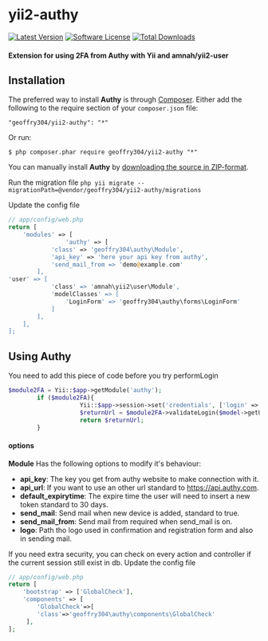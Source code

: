 # yii2-authy

[![Latest Version](https://img.shields.io/github/tag/geoffry304/yii2-authy.svg?style=flat-square&label=release)](https://github.com/geoffry304/yii2-authy/tags)
[![Software License](https://img.shields.io/badge/license-BSD-brightgreen.svg?style=flat-square)](https://github.com/geoffry304/yii2-authy/blob/master/LICENSE.md)
[![Total Downloads](https://img.shields.io/packagist/dt/geoffry304/yii2-authy.svg?style=flat-square)](https://packagist.org/packages/geoffry304/yii2-authy)

#### Extension  for using 2FA from Authy with Yii and amnah/yii2-user ####

## Installation ##

The preferred way to install **Authy** is through [Composer](https://getcomposer.org/). Either add the following to the require section of your `composer.json` file:

`"geoffry304/yii2-authy": "*"` 

Or run:

`$ php composer.phar require geoffry304/yii2-authy "*"` 

You can manually install **Authy** by [downloading the source in ZIP-format](https://github.com/geoffry304/yii2-authy/archive/master.zip).

Run the migration file
  ```php yii migrate --migrationPath=@vendor/geoffry304/yii2-authy/migrations```

Update the config file
```php
// app/config/web.php
return [
    'modules' => [
                'authy' => [
            'class' => 'geoffry304\authy\Module',
            'api_key' => 'here your api key from authy',
            'send_mail_from => 'demo@example.com'
        ],
'user' => [
            'class' => 'amnah\yii2\user\Module',
            'modelClasses' => [
                'LoginForm' => 'geoffry304\authy\forms\LoginForm'
            ]
        ],
    ],
];
```

## Using Authy ##

You need to add this piece of code before you try performLogin

```php
$module2FA = Yii::$app->getModule('authy');
        if ($module2FA){
                    Yii::$app->session->set('credentials', ['login' => $model->email, 'pwd' => $model->password]);
                    $returnUrl = $module2FA->validateLogin($model->getUser());
                    return $returnUrl;  
        }
 ``` 
  #### options ####
  
  **Module** Has the following options to modify it's behaviour:

  - **api_key**: The key you get from authy website to make connection with it.
  - **api_url**: If you want to use an other url standard to https://api.authy.com.
  - **default_expirytime**: The expire time the user will need to insert a new token standard to 30 days.
  - **send_mail**: Send mail when new device is added, standard to true.
  - **send_mail_from**: Send mail from required when send_mail is on.
  - **logo**: Path tho logo used in confirmation and registration form and also in sending mail.

If you need extra security, you can check on every action and controller if the current session still exist in db.
Update the config file
```php
// app/config/web.php
return [
    'bootstrap' => ['GlobalCheck'],
    'components' => [
        'GlobalCheck'=>[
        'class'=>'geoffry304\authy\components\GlobalCheck'
     ],
];
```
